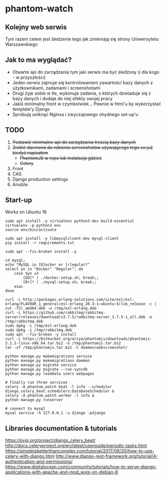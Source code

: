 # phantom-watch

## Kolejny web serwis

Tym razem celem jest śledzenie tego jak zmieniają się strony Uniwersytetu Warszawskiego

## Jak to ma wyglądać?

- Otwarte api do zarządzania tym jaki serwis ma być śledzony (i dla kogo - w przyszłości)
- Jeden serwis zajmuje się kontrolowaniem zawartości bazy danych z użytkownikami, zadaniami i screenshotami
- Drugi żyje sobie w tle, wykonuje zadania, o których dowiaduje się z bazy danych i dodaje do niej efekty swojej pracy
- Jakiś minimalny front w czymkolwiek... Pewnie w html'u by wykorzystać template'y Django
- Spróbuję uniknąć Nginxa i zwyczajowego ohydnego set-up'u

## TODO

1. ~~Postawić minimalne api do zarządzania treścią bazy danych~~
1. ~~Zrobić daemona do robienia screenshotów używającego tego co już kiedyś napisałem~~
    - ~~PhantomJS w repo lub instalacja gdzieś~~
    - ~~Celery~~
1. Front
1. CAS
1. Django production settings
1. Ansible

## Start-up

Works on Ubuntu 18

```Shell
sudo apt install -y virtualenv python3-dev build-essential
virtualenv -p python3 env
source env/bin/activate

sudo apt install -y libmysqlclient-dev mysql-client
pip install -r requirements.txt

sudo apt --fix-broken install -y

cd mysql;
echo "MySQL in [D]ocker or [r]egular?"
select yn in "Docker" "Regular"; do
    case $yn in
        [Dd]* ) ./docker-setup.sh; break;;
        [Rr]* ) ./mysql-setup.sh; break;;
    esac
done

curl -L http://packages.erlang-solutions.com/site/esl/esl-erlang/FLAVOUR_1_general/esl-erlang_20.3-1~ubuntu~$(lsb_release -c | cut -f2)_amd64.deb -o /tmp/esl-erlang.deb
curl -L https://github.com/rabbitmq/rabbitmq-server/releases/download/v3.7.5/rabbitmq-server_3.7.5-1_all.deb -o /tmp/rabbitmq.deb
sudo dpkg -i /tmp/esl-erlang.deb
sudo dpkg -i /tmp/rabbitmq.deb
sudo apt --fix-broken -y install
curl -L https://bitbucket.org/ariya/phantomjs/downloads/phantomjs-2.1.1-linux-x86_64.tar.bz2 -o /tmp/phantomjs.tar.bz2
tar -xf /tmp/phantomjs.tar.bz2 -C daemon/webscreenshot/

python manage.py makemigrations service
python manage.py makemigrations daemon
python manage.py migrate service
python manage.py migrate --run-syncdb
python manage.py loaddata users webpages

# finally run three services
celery -A phantom_watch beat -l info --scheduler django_celery_beat.schedulers:DatabaseScheduler &
celery -A phantom_watch worker -l info &
python manage.py runserver

# connect to mysql
mysql service -h 127.0.0.1 -u django -pdjango
```

## Libraries documentation & tutorials

https://pypi.org/project/django_celery_beat/
http://docs.celeryproject.org/en/latest/userguide/periodic-tasks.html
https://simpleisbetterthancomplex.com/tutorial/2017/08/20/how-to-use-celery-with-django.html
http://www.django-rest-framework.org/tutorial/4-authentication-and-permissions/
https://www.digitalocean.com/community/tutorials/how-to-serve-django-applications-with-apache-and-mod_wsgi-on-debian-8
